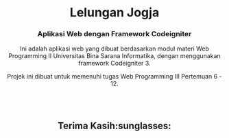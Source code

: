 <h1 align="center">Lelungan Jogja</h1>
<h3 align="center">Aplikasi Web dengan Framework Codeigniter</h3>


<p align='center'>Ini adalah aplikasi web yang dibuat berdasarkan modul materi Web Programming II Universitas Bina Sarana Informatika, dengan menggunakan framework Codeigniter 3.</p>

<p align='center'>Projek ini dibuat untuk memenuhi tugas Web Programming III Pertemuan 6 - 12.</p>

<br>
<br>
<h2 align='center'>Terima Kasih:sunglasses:</h2>
